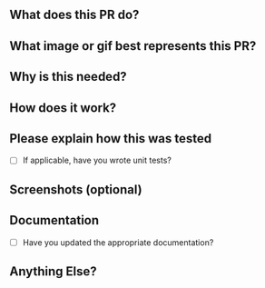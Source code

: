 ## What does this PR do?




## What image or gif best represents this PR?





## Why is this needed?





## How does it work?





## Please explain how this was tested
* [ ]  If applicable, have you wrote unit tests?





## Screenshots (optional)





## Documentation
* [ ] Have you updated the appropriate documentation?





## Anything Else?
